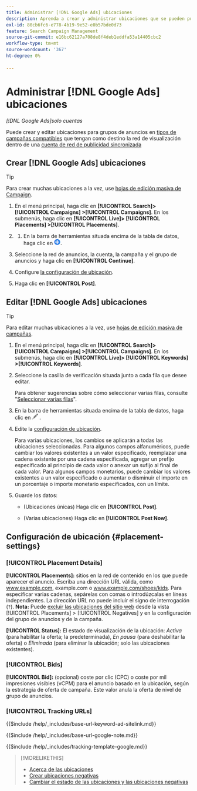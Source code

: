 ```yaml
---
title: Administrar [!DNL Google Ads] ubicaciones
description: Aprenda a crear y administrar ubicaciones que se pueden pujar para  [!DNL Google Ads] grupos de anuncios.
exl-id: 80cb6fc6-e778-4b19-9e52-e0b57bde0d73
feature: Search Campaign Management
source-git-commit: e16bc62127a708de8f4deb1eddfa53a14405cbc2
workflow-type: tm+mt
source-wordcount: '367'
ht-degree: 0%

---
```


# Administrar [!DNL Google Ads] ubicaciones

*[!DNL Google Ads]solo cuentas*

Puede crear y editar ubicaciones para grupos de anuncios en [tipos de campañas compatibles](/help/search-social-commerce/introduction/supported-inventory.md) que tengan como destino la red de visualización dentro de una [cuenta de red de publicidad sincronizada](/help/search-social-commerce/campaign-management/accounts/ad-network-account-about.md)

## Crear [!DNL Google Ads] ubicaciones

>[!TIP]
>
>Para crear muchas ubicaciones a la vez, use [hojas de edición masiva de Campaign](/help/search-social-commerce/campaign-management/bulksheets/bulksheet-about.md).

1. En el menú principal, haga clic en **[!UICONTROL Search]> [!UICONTROL Campaigns] >[!UICONTROL Campaigns]**. En los submenús, haga clic en **[!UICONTROL Live]> [!UICONTROL Placements] >[!UICONTROL Placements]**.

1. 
   1. En la barra de herramientas situada encima de la tabla de datos, haga clic en ![Crear](/help/search-social-commerce/assets/add.png "Crear").

1. Seleccione la red de anuncios, la cuenta, la campaña y el grupo de anuncios y haga clic en **[!UICONTROL Continue]**.

1. Configure [la configuración de ubicación](#placement-settings).

1. Haga clic en **[!UICONTROL Post]**.

## Editar [!DNL Google Ads] ubicaciones

>[!TIP]
>
>Para editar muchas ubicaciones a la vez, use [hojas de edición masiva de campañas](/help/search-social-commerce/campaign-management/bulksheets/bulksheet-about.md).

1. En el menú principal, haga clic en **[!UICONTROL Search]> [!UICONTROL Campaigns] >[!UICONTROL Campaigns]**. En los submenús, haga clic en **[!UICONTROL Live]> [!UICONTROL Keywords] >[!UICONTROL Keywords]**.

1. Seleccione la casilla de verificación situada junto a cada fila que desee editar.

   Para obtener sugerencias sobre cómo seleccionar varias filas, consulte &quot;[Seleccionar varias filas](/help/search-social-commerce/common-tasks/navigation-editing-selection/multiple-rows-select.md)&quot;.

1. En la barra de herramientas situada encima de la tabla de datos, haga clic en ![Editar](/help/search-social-commerce/assets/edit.png "Editar") .

1. Edite la [configuración de ubicación](#placement-settings).

   Para varias ubicaciones, los cambios se aplicarán a todas las ubicaciones seleccionadas. Para algunos campos alfanuméricos, puede cambiar los valores existentes a un valor especificado, reemplazar una cadena existente por una cadena especificada, agregar un prefijo especificado al principio de cada valor o anexar un sufijo al final de cada valor. Para algunos campos monetarios, puede cambiar los valores existentes a un valor especificado o aumentar o disminuir el importe en un porcentaje o importe monetario especificados, con un límite.

1. Guarde los datos:

   * (Ubicaciones únicas) Haga clic en **[!UICONTROL Post]**.

   * (Varias ubicaciones) Haga clic en **[!UICONTROL Post Now]**.

## Configuración de ubicación {#placement-settings}

### [!UICONTROL Placement Details]

**[!UICONTROL Placements]:** sitios en la red de contenido en los que puede aparecer el anuncio. Escriba una dirección URL válida, como www.example.com, example.com o www.example.com/shoes/kids. Para especificar varias cadenas, sepárelas con comas o introdúzcalas en líneas independientes. La dirección URL no puede incluir el signo de interrogación (`?`). **Nota:** Puede [excluir las ubicaciones del sitio web](placement-negative-create.md) desde la vista [!UICONTROL Placements] > [!UICONTROL Negatives] y en la configuración del grupo de anuncios y de la campaña.

**[!UICONTROL Status]:** El estado de visualización de la ubicación: *Activa* (para habilitar la oferta; la predeterminada), *En pausa* (para deshabilitar la oferta) o *Eliminada* (para eliminar la ubicación; solo las ubicaciones existentes).

### [!UICONTROL Bids]

**[!UICONTROL Bid]:** (opcional) coste por clic (CPC) o coste por mil impresiones visibles (vCPM) para el anuncio basado en la ubicación, según la estrategia de oferta de campaña. Este valor anula la oferta de nivel de grupo de anuncios.

<!-- If the placement is in a standard optimized portfolio, then the specified bid is applied for one day. Afterward, the optimization capability places bids according to its own calculations. -->

### [!UICONTROL Tracking URLs]

<!-- **[!UICONTROL Base URL]:** -->

{{$include /help/_includes/base-url-keyword-ad-sitelink.md}}

<!-- note -->

{{$include /help/_includes/base-url-google-note.md}}

<!-- **[!UICONTROL Tracking Template]:** -->

{{$include /help/_includes/tracking-template-google.md}}

>[!MORELIKETHIS]
>
>* [Acerca de las ubicaciones](placement-about.md)
>* [Crear ubicaciones negativas](placement-negative-create.md)
>* [Cambiar el estado de las ubicaciones y las ubicaciones negativas](placement-status-edit.md)
